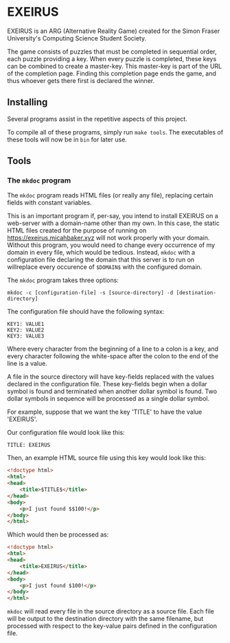 # EXEIRUS

EXEIRUS is an ARG (Alternative Reality Game) created for the Simon Fraser University's Computing Science Student Society.

The game consists of puzzles that must be completed in sequential order, each puzzle providing a key. When every puzzle is completed, these keys can be combined to create a master-key. This master-key is part of the URL of the completion page. Finding this completion page ends the game, and thus whoever gets there first is declared the winner.

## Installing

Several programs assist in the repetitive aspects of this project.

To compile all of these programs, simply run ``make tools``. The executables of these tools will now be in ``bin`` for later use.

## Tools

### The ``mkdoc`` program

The ``mkdoc`` program reads HTML files (or really any file), replacing certain fields with constant variables.

This is an important program if, per-say, you intend to install EXEIRUS on a web-server with a domain-name other than my own. In this case, the static HTML files created for the purpose of running on https://exeirus.micahbaker.xyz will not work properly with your domain. Without this program, you would need to change every occurrence of my domain in every file, which would be tedious. Instead, ``mkdoc`` with a configuration file declaring the domain that this server is to run on willreplace every occurence of ``$DOMAIN$`` with the configured domain.

The ``mkdoc`` program takes three options:

``mkdoc -c [configuration-file] -s [source-directory] -d [destination-directory]``

The configuration file should have the following syntax:

```
KEY1: VALUE1
KEY2: VALUE2
KEY3: VALUE3
```

Where every character from the beginning of a line to a colon is a key, and every character following the white-space after the colon to the end of the line is a value.

A file in the source directory will have key-fields replaced with the values declared in the configuration file. These key-fields begin when a dollar symbol is found and terminated when another dollar symbol is found. Two dollar symbols in sequence will be processed as a single dollar symbol.

For example, suppose that we want the key 'TITLE' to have the value 'EXEIRUS'.

Our configuration file would look like this:

```
TITLE: EXEIRUS
```

Then, an example HTML source file using this key would look like this:

```html
<!doctype html>
<html>
<head>
    <title>$TITLE$</title>
</head>
<body>
    <p>I just found $$100!</p>
</body>
</html>
```

Which would then be processed as:

```html
<!doctype html>
<html>
<head>
    <title>EXEIRUS</title>
</head>
<body>
    <p>I just found $100!</p>
</body>
</html>
```

``mkdoc`` will read every file in the source directory as a source file. Each file will be output to the destination directory with the same filename, but processed with respect to the key-value pairs defined in the configuration file.
